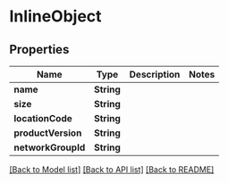 # InlineObject

## Properties
Name | Type | Description | Notes
------------ | ------------- | ------------- | -------------
**name** | **String** |  | 
**size** | **String** |  | 
**locationCode** | **String** |  | 
**productVersion** | **String** |  | 
**networkGroupId** | **String** |  | 

[[Back to Model list]](../README.md#documentation-for-models) [[Back to API list]](../README.md#documentation-for-api-endpoints) [[Back to README]](../README.md)


